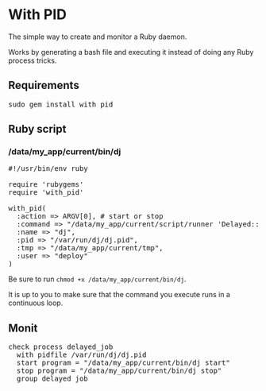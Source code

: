 With PID
========

The simple way to create and monitor a Ruby daemon.

Works by generating a bash file and executing it instead of doing any Ruby process tricks.

Requirements
------------

<pre>
sudo gem install with_pid
</pre>

Ruby script
-----------

### /data/my_app/current/bin/dj

<pre>
#!/usr/bin/env ruby

require 'rubygems'
require 'with_pid'

with_pid(
  :action => ARGV[0], # start or stop
  :command => "/data/my_app/current/script/runner 'Delayed::Worker.new.start'",
  :name => "dj",
  :pid => "/var/run/dj/dj.pid",
  :tmp => "/data/my_app/current/tmp",
  :user => "deploy"
)
</pre>

Be sure to run <code>chmod +x /data/my_app/current/bin/dj</code>.

It is up to you to make sure that the command you execute runs in a continuous loop.

Monit
-----

<pre>
check process delayed_job
  with pidfile /var/run/dj/dj.pid
  start program = "/data/my_app/current/bin/dj start"
  stop program = "/data/my_app/current/bin/dj stop"
  group delayed_job
</pre>